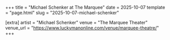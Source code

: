 +++
title = "Michael Schenker at The Marquee"
date = 2025-10-07
template = "page.html"
slug = "2025-10-07-michael-schenker"

[extra]
artist = "Michael Schenker"
venue = "The Marquee Theater"
venue_url = "https://www.luckymanonline.com/venue/marquee-theatre/"
+++
